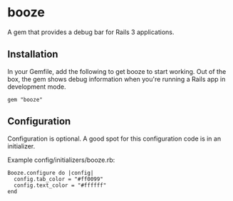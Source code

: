 # booze

A gem that provides a debug bar for Rails 3 applications.

## Installation

In your Gemfile, add the following to get booze to start working. Out of the box, the gem shows debug information when you're running a Rails app in development mode.

    gem "booze"

## Configuration

Configuration is optional. A good spot for this configuration code is in an initializer.

Example config/initializers/booze.rb:

    Booze.configure do |config|
      config.tab_color = "#ff0099"
      config.text_color = "#ffffff"
    end
